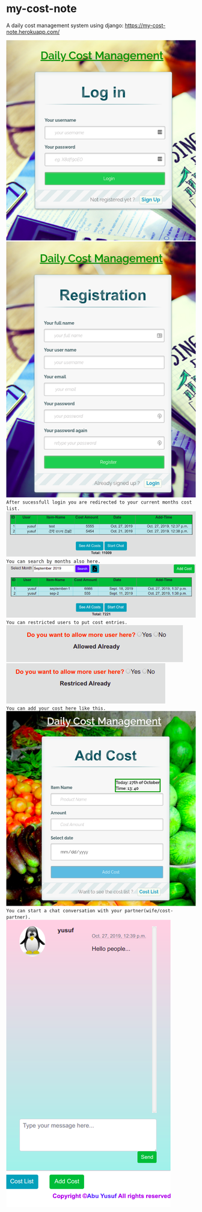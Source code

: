 # my-cost-note
A daily cost management system using django: https://my-cost-note.herokuapp.com/


![Screenshot](cost/cost-1.png)
![Screenshot](cost/cost-2.png)  
`After sucessfull login you are redirected to your current months cost list.`
![Screenshot](cost/cost-3.png)  
`You can search by months also here.`
![Screenshot](cost/cost-4.png)  
`You can restricted users to put cost entries.`
![Screenshot](cost/cost-5.png)
![Screenshot](cost/cost-6.png)  
`You can add your cost here like this.`
![Screenshot](cost/cost-7.png)  
`You can start a chat conversation with your partner(wife/cost-partner).`
![Screenshot](cost/cost-8.png)
